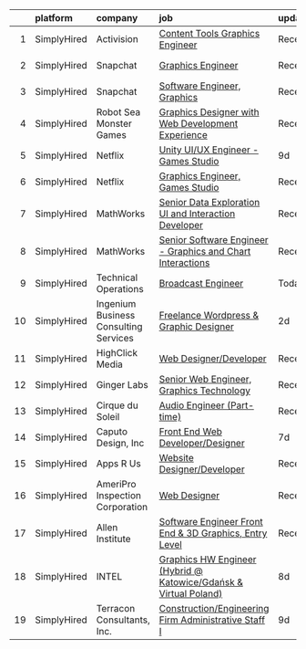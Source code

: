 

|    | platform    | company                               | job                                                                                                                                                                           | update_time   | location           |
|---:|:------------|:--------------------------------------|:------------------------------------------------------------------------------------------------------------------------------------------------------------------------------|:--------------|:-------------------|
|  1 | SimplyHired | Activision                            | [Content Tools Graphics Engineer](https://www.simplyhired.com/job/08137zmplbd4BtR7ntZdjlPDiQWe73qjqtTm_gXLiLQmadUTz1VapQ?q=graphic+engineer)                                  | Recently      | Woodland Hills, CA |
|  2 | SimplyHired | Snapchat                              | [Graphics Engineer](https://www.simplyhired.com/job/RvLM5m_YJp0_BF4y6XTkA36P34Sj0AI-JHJHx-kCExPvRVQIoVqATw?q=graphic+engineer)                                                | Recently      | Los Angeles, CA    |
|  3 | SimplyHired | Snapchat                              | [Software Engineer, Graphics](https://www.simplyhired.com/job/azC3yDDbvf0TrW59-CehTG0-Gs4VeJNy8svcsbx_tASuBq_tulqNkA?q=graphic+engineer)                                      | Recently      | Los Angeles, CA    |
|  4 | SimplyHired | Robot Sea Monster Games               | [Graphics Designer with Web Development Experience](https://www.simplyhired.com/job/N4BO87oRG00KSi0K7Ma2m9LHGqmAvzhRS6biDsr6wLCnYBDV_MS1yw?q=graphic+engineer)                | Recently      | Remote             |
|  5 | SimplyHired | Netflix                               | [Unity UI/UX Engineer - Games Studio](https://www.simplyhired.com/job/1GLapO5RCwnxO3cGE9thmEae1R9_lP2vUPDsWM4CsX8xaZXHXz4nPw?q=graphic+engineer)                              | 9d            | Remote             |
|  6 | SimplyHired | Netflix                               | [Graphics Engineer, Games Studio](https://www.simplyhired.com/job/R99sop4w15-z4eNYOl5e1cwgJA1OrxTWdlftBWBNpw8hEG9Vmc1eyw?q=graphic+engineer)                                  | Recently      | Los Angeles, CA    |
|  7 | SimplyHired | MathWorks                             | [Senior Data Exploration UI and Interaction Developer](https://www.simplyhired.com/job/e984OYoBXh0fW-5YYesrVHEtLs2jX-zt0EIobGoL769lxj1M8XzSMg?q=graphic+engineer)             | Recently      | Natick, MA         |
|  8 | SimplyHired | MathWorks                             | [Senior Software Engineer - Graphics and Chart Interactions](https://www.simplyhired.com/job/1B4b94xmgKGMLTV8uiVi9GVcwtVP-R9wnLcJ0EpdiJWEeml_b0rVDg?q=graphic+engineer)       | Recently      | Natick, MA         |
|  9 | SimplyHired | Technical Operations                  | [Broadcast Engineer](https://www.simplyhired.com/job/wkC2fTzFWAJ1C4xuNtS-pdOaVTA1HlwE9JRgb2hR0GCAueI-7y2JyA?q=graphic+engineer)                                               | Today         | New York, NY       |
| 10 | SimplyHired | Ingenium Business Consulting Services | [Freelance Wordpress & Graphic Designer](https://www.simplyhired.com/job/qtsjoJVMt4NjnvSjP4ZSn9MtmXVzXTogvhSLSBL7jRHL8HIe7ob3ZA?q=graphic+engineer)                           | 2d            | Remote             |
| 11 | SimplyHired | HighClick Media                       | [Web Designer/Developer](https://www.simplyhired.com/job/IPvxrNzVGVn3ioc3hI1JfMQdrmXulxXDEsfB8om2aFq_saSk4uyUEw?q=graphic+engineer)                                           | Recently      | Greenville, NC     |
| 12 | SimplyHired | Ginger Labs                           | [Senior Web Engineer, Graphics Technology](https://www.simplyhired.com/job/wWgBYFLvPNtg9CiT3e8xssL31_5wW9vBz_WSHhDid0n455TTOyGTyA?q=graphic+engineer)                         | Recently      | Remote             |
| 13 | SimplyHired | Cirque du Soleil                      | [Audio Engineer (Part-time)](https://www.simplyhired.com/job/C4yb6CsPeppH8O5g6hPNt7wr98xNGrYZT250pHXRjPWC0N33FsTkLA?q=graphic+engineer)                                       | Recently      | New York, NY       |
| 14 | SimplyHired | Caputo Design, Inc                    | [Front End Web Developer/Designer](https://www.simplyhired.com/job/LLnXIe4AWNgewoDMLrYGErzVfV1JRgN43H0aQmMYCBbLQ9VRE-f95Q?q=graphic+engineer)                                 | 7d            | Remote             |
| 15 | SimplyHired | Apps R Us                             | [Website Designer/Developer](https://www.simplyhired.com/job/Iq-759G6N4bqmkmckFE3e3h18dsCMmEo6YaaRtW5m1yu7f3fw3RiMw?q=graphic+engineer)                                       | Recently      | Jacksonville, AL   |
| 16 | SimplyHired | AmeriPro Inspection Corporation       | [Web Designer](https://www.simplyhired.com/job/IDW0OGwSAhB_FvbU88MargQ1XZYjBR0M4A_xyrtgAeC4gc8uUofsIQ?q=graphic+engineer)                                                     | Recently      | Jacksonville, FL   |
| 17 | SimplyHired | Allen Institute                       | [Software Engineer Front End & 3D Graphics, Entry Level](https://www.simplyhired.com/job/1UWqkqbo4kGk6ONnY_EZytg-aA6thPCl0PioETSzOeslKr3LrJNPPQ?q=graphic+engineer)           | Recently      | Seattle, WA        |
| 18 | SimplyHired | INTEL                                 | [Graphics HW Engineer (Hybrid @ Katowice/Gdańsk & Virtual Poland)](https://www.simplyhired.com/job/PCeAOJdCI4ptqrjtYknqQosL9y9foHxmCczAWslOtLfiRPFjdfmsTQ?q=graphic+engineer) | 8d            | Remote             |
| 19 | SimplyHired | Terracon Consultants, Inc.            | [Construction/Engineering Firm Administrative Staff I](https://www.simplyhired.com/job/hIbhuePQEajbqaicTIBugLOLFrTfH1V0hvGNi2kyjfvVzfoHNU4haQ?q=graphic+engineer)             | 9d            | Dallas, TX         |